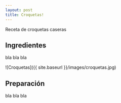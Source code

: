 ```yaml
---
layout: post
title: Croquetas!
---
```


Receta de croquetas caseras

## Ingredientes

bla bla bla

![Croquetas]({{ site.baseurl }}/images/croquetas.jpg)

## Preparación

bla bla bla

